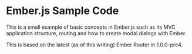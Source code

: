 # Ember.js Sample Code

This is a small example of basic concepts in Ember.js such as its MVC application structure, routing and how to create modal dialogs with Ember.

This is based on the latest (as of this writing) Ember Router in 1.0.0-pre4.